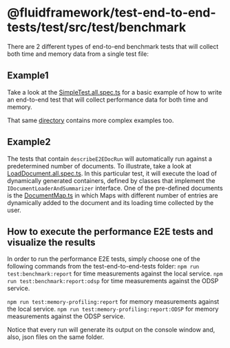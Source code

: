 # @fluidframework/test-end-to-end-tests/test/src/test/benchmark

There are 2 different types of end-to-end benchmark tests that will collect both time and memory data from a single test file:

## Example1

Take a look at the [SimpleTest.all.spec.ts](src/test/benchmark/SimpleTest.all.spec.ts) for a basic example
of how to write an end-to-end test that will collect performance data for both time and memory.

That same [directory](src/test) contains more complex examples too.

## Example2

The tests that contain `describeE2EDocRun` will automatically run against a predetermined number of documents.
To illustrate, take a look at [LoadDocument.all.spec.ts](src/test/benchmark/LoadDocument.all.spec.ts).
In this particular test, it will execute the load of dynamically generated containers, defined by
classes that implement the `IDocumentLoaderAndSummarizer` interface.
One of the pre-defined documents is the [DocumentMap.ts](src/test/benchmark/DocumentMap.all.spec.ts) in which
Maps with different number of entries are dynamically added to the document and its loading time collected by the user.

## How to execute the performance E2E tests and visualize the results

In order to run the performance E2E tests, simply choose one of the following commands from the test-end-to-end-tests folder:
`npm run test:benchmark:report` for time measurements against the local service.
`npm run test:benchmark:report:odsp` for time measurements against the ODSP service.

`npm run test:memory-profiling:report` for memory measurements against the local service.
`npm run test:memory-profiling:report:ODSP` for memory measurements against the ODSP service.

Notice that every run will generate its output on the console window and, also, json files on the same folder.
